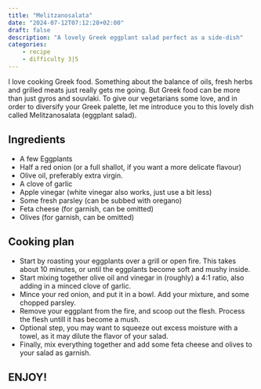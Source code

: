 ```yaml
---
title: "Melitzanosalata"
date: "2024-07-12T07:12:28+02:00"
draft: false
description: "A lovely Greek eggplant salad perfect as a side-dish"
categories: 
    - recipe
    - difficulty 3|5
---
```

I love cooking Greek food. Something about the balance of oils, fresh herbs and grilled meats just really gets me going. But Greek food can be more than just gyros and souvlaki. To give our vegetarians some love, and in order to diversify your Greek palette, let me introduce you to this lovely dish called Melitzanosalata (eggplant salad). 

## Ingredients
- A few Eggplants 
- Half a red onion (or a full shallot, if you want a more delicate flavour)
- Olive oil, preferably extra virgin. 
- A clove of garlic
- Apple vinegar (white vinegar also works, just use a bit less)
- Some fresh parsley (can be subbed with oregano)
- Feta cheese (for garnish, can be omitted)
- Olives (for garnish, can be omitted)

## Cooking plan
- Start by roasting your eggplants over a grill or open fire. This takes about 10 minutes, or until the eggplants become soft and mushy inside. 
- Start mixing together olive oil and vinegar in (roughly) a 4:1 ratio, also adding in a minced clove of garlic. 
- Mince your red onion, and put it in a bowl. Add your mixture, and some chopped parsley. 
- Remove your eggplant from the fire, and scoop out the flesh. Process the flesh untill it has become a mush.
- Optional step, you may want to squeeze out excess moisture with a towel, as it may dilute the flavor of your salad. 
- Finally, mix everything together and add some feta cheese and olives to your salad as garnish. 

## ENJOY!
